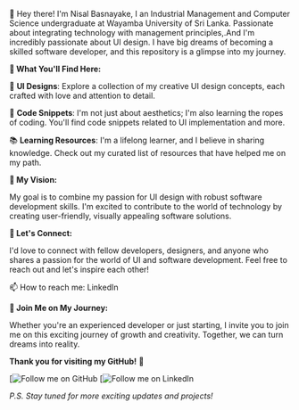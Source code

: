 👋 Hey there! I'm Nisal Basnayake, I an Industrial Management and Computer Science undergraduate at Wayamba University of Sri Lanka. Passionate about integrating technology with management principles,.And I'm incredibly passionate about UI design. I have big dreams of becoming a skilled software developer, and this repository is a glimpse into my journey.
 
**🚀 What You'll Find Here:**

🎨 **UI Designs**: Explore a collection of my creative UI design concepts, each crafted with love and attention to detail.

🔨 **Code Snippets**: I'm not just about aesthetics; I'm also learning the ropes of coding. You'll find code snippets related to UI implementation and more.

📚 **Learning Resources**: I'm a lifelong learner, and I believe in sharing knowledge. Check out my curated list of resources that have helped me on my path.

**🌟 My Vision:**

My goal is to combine my passion for UI design with robust software development skills. I'm excited to contribute to the world of technology by creating user-friendly, visually appealing software solutions.

**🤝 Let's Connect:**

I'd love to connect with fellow developers, designers, and anyone who shares a passion for the world of UI and software development. Feel free to reach out and let's inspire each other!

📫 How to reach me: LinkedIn

**🙌 Join Me on My Journey:**

Whether you're an experienced developer or just starting, I invite you to join me on this exciting journey of growth and creativity. Together, we can turn dreams into reality.

**Thank you for visiting my GitHub!** 🌟

[![Follow me on GitHub](https://github.com/NisalBasnayake)
[![Follow me on LinkedIn](https://www.linkedin.com/in/nisalbasnayake)

*P.S. Stay tuned for more exciting updates and projects!*





